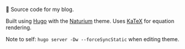 :tada: Source code for my blog.

Built using [Hugo](https://gohugo.io/) with the [Naturium](https://github.com/mobybit/hugo-natrium-theme/tree/master) theme. Uses [KaTeX](https://katex.org/) for equation rendering.

Note to self: `hugo server -Dw --forceSyncStatic` when editing theme.
